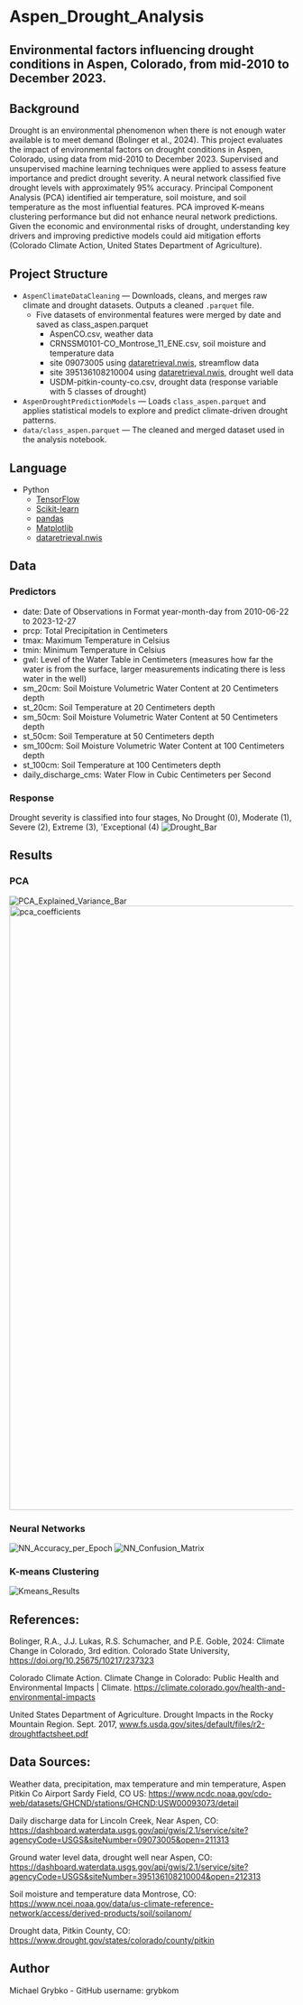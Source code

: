 # Aspen_Drought_Analysis
Environmental factors influencing drought conditions in Aspen, Colorado, from mid-2010 to December 2023.
---

## Background
Drought is an environmental phenomenon when there is not enough water available is to meet demand (Bolinger et al., 2024). This project evaluates the impact of environmental factors on drought conditions in Aspen, Colorado, using data from mid-2010 to December 2023. Supervised and unsupervised machine learning techniques were applied to assess feature importance and predict drought severity. A neural network classified five drought levels with approximately 95% accuracy. Principal Component Analysis (PCA) identified air temperature, soil moisture, and soil temperature as the most influential features. PCA improved K-means clustering performance but did not enhance neural network predictions. Given the economic and environmental risks of drought, understanding key drivers and improving predictive models could aid mitigation efforts (Colorado Climate Action, United States Department of Agriculture).

## Project Structure

- `AspenClimateDataCleaning` — Downloads, cleans, and merges raw climate and drought datasets. Outputs a cleaned `.parquet` file.
  - Five datasets of environmental features were merged by date and saved as class_aspen.parquet
      - AspenCO.csv, weather data
      - CRNSSM0101-CO_Montrose_11_ENE.csv, soil moisture and temperature data 
      - site 09073005 using [dataretrieval.nwis](https://pypi.org/project/dataretrieval/), streamflow data
      - site 395136108210004 using [dataretrieval.nwis](https://pypi.org/project/dataretrieval/), drought well data
      - USDM-pitkin-county-co.csv, drought data (response variable with 5 classes of drought)
- `AspenDroughtPredictionModels` — Loads `class_aspen.parquet` and applies statistical models to explore and predict climate-driven drought patterns.
- `data/class_aspen.parquet` — The cleaned and merged dataset used in the analysis notebook.

## Language
- Python
    - [TensorFlow](https://www.tensorflow.org/)
    - [Scikit-learn](https://scikit-learn.org/stable/)
    - [pandas](https://pandas.pydata.org/)
    - [Matplotlib](https://matplotlib.org/)
    - [dataretrieval.nwis](https://pypi.org/project/dataretrieval/)

## Data
### Predictors
- date: Date of Observations in Format year-month-day from 2010-06-22 to 2023-12-27
- prcp: Total Precipitation in Centimeters
- tmax: Maximum Temperature in Celsius
- tmin: Minimum Temperature in Celsius
- gwl: Level of the Water Table in Centimeters (measures how far the water is from the surface, larger measurements indicating there is less water in the well)
- sm_20cm: Soil Moisture Volumetric Water Content at 20 Centimeters depth
- st_20cm: Soil Temperature at 20 Centimeters depth
- sm_50cm: Soil Moisture Volumetric Water Content at 50 Centimeters depth
- st_50cm: Soil Temperature at 50 Centimeters depth
- sm_100cm: Soil Moisture Volumetric Water Content at 100 Centimeters depth
- st_100cm: Soil Temperature at 100 Centimeters depth
- daily_discharge_cms: Water Flow in Cubic Centimeters per Second

### Response
Drought severity is classified into four stages, No Drought (0), Moderate (1), Severe (2), Extreme (3), 'Exceptional (4)
![Drought_Bar](https://github.com/user-attachments/assets/649cd6f8-4c86-4529-acdb-8f2fc37802e7)

## Results
### PCA
![PCA_Explained_Variance_Bar](https://github.com/user-attachments/assets/035afbd0-c301-48ba-807e-d24414ae08a9)
<img width="1071" alt="pca_coefficients" src="https://github.com/user-attachments/assets/ee3f557b-20da-4a16-b1cb-746345d52ad3" />

### Neural Networks
![NN_Accuracy_per_Epoch](https://github.com/user-attachments/assets/7e80c2a3-c586-4239-9b0d-b43f6a9c931b)
![NN_Confusion_Matrix](https://github.com/user-attachments/assets/a4eb14c4-10c7-4df9-a1ce-323a6fe1e3ed)
### K-means Clustering
![Kmeans_Results](https://github.com/user-attachments/assets/760e96c6-3afb-4eb5-a551-63eba4ab323f)

## References:

Bolinger, R.A., J.J. Lukas, R.S. Schumacher, and P.E. Goble, 2024: Climate Change in Colorado, 3rd edition. Colorado State University, https://doi.org/10.25675/10217/237323

Colorado Climate Action. Climate Change in Colorado: Public Health and Environmental Impacts | Climate. https://climate.colorado.gov/health-and-environmental-impacts

United States Department of Agriculture. Drought Impacts in the Rocky Mountain Region. Sept. 2017, www.fs.usda.gov/sites/default/files/r2-droughtfactsheet.pdf

## Data Sources:

Weather data, precipitation, max temperature and min temperature, Aspen Pitkin Co Airport Sardy Field, CO US:
https://www.ncdc.noaa.gov/cdo-web/datasets/GHCND/stations/GHCND:USW00093073/detail

Daily discharge data for Lincoln Creek, Near Aspen, CO:
https://dashboard.waterdata.usgs.gov/api/gwis/2.1/service/site?agencyCode=USGS&siteNumber=09073005&open=211313

Ground water level data, drought well near Aspen, CO:
https://dashboard.waterdata.usgs.gov/api/gwis/2.1/service/site?agencyCode=USGS&siteNumber=395136108210004&open=212313

Soil moisture and temperature data Montrose, CO: 
https://www.ncei.noaa.gov/data/us-climate-reference-network/access/derived-products/soil/soilanom/

Drought data, Pitkin County, CO:
https://www.drought.gov/states/colorado/county/pitkin

## Author

Michael Grybko - GitHub username: grybkom


